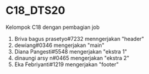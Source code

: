 # C18_DTS20
Kelompok C18 dengan pembagian job
1. Briva bagus prasetyo#7232 menngerjakan "header"
2. dewiang#0346 mengerjakan "main"
3. Diana Pangesti#5548 mengerjakan "ekstra 1" 
4. dinaungi arsy n#0465 mengerjakan "ekstra 2" 
5. Eka Febriyanti#1219 mengerjakan "footer" 
